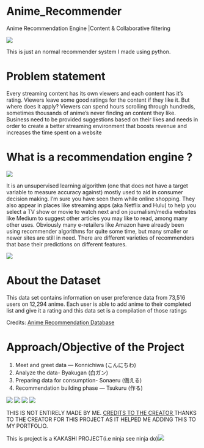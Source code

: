 # Anime_Recommender
<p>Anime Recommendation Engine |Content & Collaborative filtering</p>
<img src='https://miro.medium.com/max/1400/1*nFQqETyMOcItF_0IasBcfw.jpeg'>
<p>This is just an normal recommender system I made using python.</p>
<h1>Problem statement</h1>
<p>Every streaming content has its own viewers and each content has it’s rating. Viewers leave some good ratings for the content if they like it. But where does it apply? Viewers can spend hours scrolling through hundreds, sometimes thousands of anime’s never finding an content they like. Business need to be provided suggestions based on their likes and needs in order to create a better streaming environment that boosts revenue and increases the time spent on a website</p>

<h1>What is a recommendation engine ?</h1>
<img src='https://miro.medium.com/max/1400/1*dCEBhlDpuHkwEErkprmG_g.jpeg'> 
<p> It is an unsupervised learning algorithm (one that does not have a target variable to measure accuracy against) mostly used to aid in consumer decision making. I’m sure you have seen them while online shopping. They also appear in places like streaming apps (aka Netflix and Hulu) to help you select a TV show or movie to watch next and on journalism/media websites like Medium to suggest other articles you may like to read, among many other uses. Obviously many e-retailers like Amazon have already been using recommender algorithms for quite some time, but many smaller or newer sites are still in need. There are different varieties of recommenders that base their predictions on different features.</p>
<img src='https://media3.giphy.com/media/6U47YlEnJQNeb05Csh/200w.webp?cid=ecf05e47qyrbi9tftqpdtv6vdok11n3n2fs8w9bxib6qfl59&rid=200w.webp&ct=g'>
<h1>About the Dataset</h1>
<p>This data set contains information on user preference data from 73,516 users on 12,294 anime. Each user is able to add anime to their completed list and give it a rating and this data set is a compilation of those ratings</p>
<p>Credits: <a href='https://www.kaggle.com/CooperUnion/anime-recommendations-database'>Anime Recommendation Database</a></p>

<h1>Approach/Objective of the Project</h1>
<ol>
    <li>Meet and greet data — Konnichiwa (こんにちわ) </li>
    <li>Analyze the data- Byakugan (白ガン) </li>
    <li>Preparing data for consumption- Sonaeru (備える) </li>
    <li>Recommendation building phase — Tsukuru (作る) </li>
</ol>
<img src='https://miro.medium.com/max/1506/1*hyzxtUrjmlScoNABH5bdMQ.png'>
<img src='https://miro.medium.com/max/1508/1*CgqwP7MeL8KxfRmjIEqHSA.png'>
<img src='https://miro.medium.com/max/1512/1*7wVAmNR4NdksRA3tyq-olw.png'>
<img src='https://miro.medium.com/max/1508/1*PCnEH4_ndWmsd3cFPz5wlA.png'>
<p>THIS IS NOT ENTIRELY MADE BY ME. <a href='https://medium.com/analytics-vidhya/anime-recommendation-engine-content-collaborative-filtering-c6e69be29d29'> CREDITS TO THE CREATOR </a>THANKS TO THE CREATOR FOR THIS PROJECT AS IT HELPED ME ADDING THIS TO MY PORTFOLIO.</p>

<p>This is project is a KAKASHI PROJECT(i.e ninja see ninja do)<img src='https://media3.giphy.com/media/rrTXn4zEMp008/200.webp?cid=ecf05e47ulwyugpzzhfb65qdfrqhc3z8ohtx3ukp0cdke1k4&rid=200.webp&ct=g'></p>